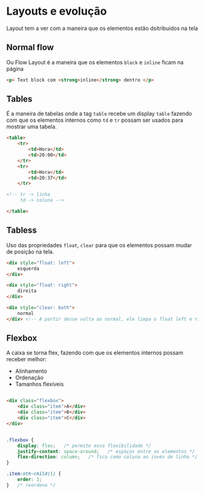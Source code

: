 # Layouts e evolução

Layout tem a ver com a maneira que os elementos estão dsitribuidos na tela


## Normal flow

Ou Flow Layout é a maneira que os elementos `block` e `inline` ficam na página

```html
<p> Text block com <strong>inline</strong> dentro </p>
```


## Tables

É a maneira de tabelas onde a tag `table` recebe um display `table` fazendo com que os elementos internos como `td` e `tr` possam ser usados para mostrar uma tabela.

```html
<table>
    <tr>
        <td>Hora</td>
        <td>20:00</td>
    </tr>
    <tr>
        <td>Hora</td>
        <td>20:37</td>
    </tr>

<!-- tr -> linha
     td -> coluna -->

</table>
```


## Tabless

Uso das propriedades `float`, `clear` para que os elementos possam mudar de posição na tela.

```html
<div style="float: left">
    esquerda
</div>

<div style="float: right">
    direita
</div>

<div style="clear: both">
    normal
</div> <!-- A partir desse volta ao normal, ele limpa o float left e right -->

```


## Flexbox

A caixa se torna flex, fazendo com que os elementos internos possam receber melhor:

- Alinhamento
- Ordenação
- Tamanhos flexíveis


```html

<div class="flexbox">
    <div class="item">A</div>
    <div class="item">B</div>
    <div class="item">C</div>
</div>

```

```css

.flexbox {
    display: flex;   /* permite essa flexibilidade */
    justify-content: space-around;   /* espaços entre os elementos */
    flex-direction: column;   /* fica como coluna ao invés de linha */
}

.item:nth-child(1) {
    order: 1;
}   /* reordena */

```

